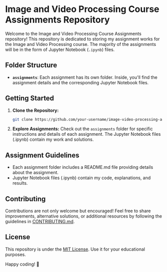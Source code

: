 # Image and Video Processing Course Assignments Repository

Welcome to the Image and Video Processing Course Assignments repository! This repository is dedicated to storing my assignment works for the Image and Video Processing course. The majority of the assignments will be in the form of Jupyter Notebook (`.ipynb`) files.

## Folder Structure

- **`assignments`**: Each assignment has its own folder. Inside, you'll find the assignment details and the corresponding Jupyter Notebook files.

## Getting Started

1. **Clone the Repository:**
   ```bash
   git clone https://github.com/your-username/image-video-processing-assignments.git
   ```

2. **Explore Assignments:**
   Check out the `assignments` folder for specific instructions and details of each assignment. The Jupyter Notebook files (.ipynb) contain my work and solutions.

## Assignment Guidelines

- Each assignment folder includes a README.md file providing details about the assignment.
- Jupyter Notebook files (.ipynb) contain my code, explanations, and results.

## Contributing

Contributions are not only welcome but encouraged! Feel free to share improvements, alternative solutions, or additional resources by following the guidelines in [CONTRIBUTING.md](CONTRIBUTING.md).

## License

This repository is under the [MIT License](LICENSE). Use it for your educational purposes.

Happy coding! 🚀
